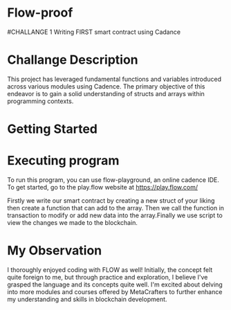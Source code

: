 # Flow-proof
#CHALLANGE 1
Writing FIRST smart contract using Cadance
# Challange Description
This project has leveraged fundamental functions and variables introduced across various modules using Cadence. The primary objective of this endeavor is to gain a solid understanding of structs and arrays within programming contexts.
# Getting Started
# Executing program
To run this program, you can use flow-playground, an online cadence IDE. To get started, go to the play.flow website at https://play.flow.com/

Firstly we write our smart contract by creating a new struct of your liking then create a function that can add to the array. Then we call the function in transaction to modify or add new data into the array.Finally we use script to view the changes we made to the blockchain.

# My Observation 

I thoroughly enjoyed coding with FLOW as well! Initially, the concept felt quite foreign to me, but through practice and exploration, I believe I've grasped the language and its concepts quite well. I'm excited about delving into more modules and courses offered by MetaCrafters to further enhance my understanding and skills in blockchain development.






